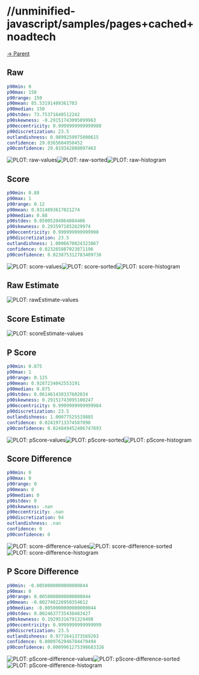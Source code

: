 
# //unminified-javascript/samples/pages+cached+noadtech

[→ Parent](../..)


## Raw


```yaml
p90min: 0
p90max: 150
p90range: 150
p90mean: 85.53191489361703
p90median: 150
p90stdev: 73.75371640512242
p90skewness: -0.29151743095099963
p90eccentricity: 0.9999999999999988
p90discretization: 23.5
outlandishness: 0.9899259975000615
confidence: 29.0365604950452
p90confidence: 29.819342888097463

```

![PLOT: raw-values](./raw/values.svg)![PLOT: raw-sorted](./raw/sorted.svg)![PLOT: raw-histogram](./raw/histogram.svg)
## Score


```yaml
p90min: 0.88
p90max: 1
p90range: 0.12
p90mean: 0.9314893617021274
p90median: 0.88
p90stdev: 0.05905204064084406
p90skewness: 0.2935971852629974
p90eccentricity: 0.999999999999998
p90discretization: 23.5
outlandishness: 1.0006670824323867
confidence: 0.023265887023871196
p90confidence: 0.023875312783409736

```

![PLOT: score-values](./score/values.svg)![PLOT: score-sorted](./score/sorted.svg)![PLOT: score-histogram](./score/histogram.svg)
## Raw Estimate

![PLOT: rawEstimate-values](./rawEstimate/values.svg)
## Score Estimate

![PLOT: scoreEstimate-values](./scoreEstimate/values.svg)
## P Score


```yaml
p90min: 0.875
p90max: 1
p90range: 0.125
p90mean: 0.9287234042553191
p90median: 0.875
p90stdev: 0.061461430337602034
p90skewness: 0.29151743095100247
p90eccentricity: 0.9999999999999984
p90discretization: 23.5
outlandishness: 1.00077525519885
confidence: 0.02419713374587098
p90confidence: 0.024849452406747893

```

![PLOT: pScore-values](./pScore/values.svg)![PLOT: pScore-sorted](./pScore/sorted.svg)![PLOT: pScore-histogram](./pScore/histogram.svg)
## Score Difference


```yaml
p90min: 0
p90max: 0
p90range: 0
p90mean: 0
p90median: 0
p90stdev: 0
p90skewness: .nan
p90eccentricity: .nan
p90discretization: 94
outlandishness: .nan
confidence: 0
p90confidence: 0

```

![PLOT: score-difference-values](./score-difference/values.svg)![PLOT: score-difference-sorted](./score-difference/sorted.svg)![PLOT: score-difference-histogram](./score-difference/histogram.svg)
## P Score Difference


```yaml
p90min: -0.0050000000000000044
p90max: 0
p90range: 0.0050000000000000044
p90mean: -0.002748226950354612
p90median: -0.0050000000000000044
p90stdev: 0.0024637735430483427
p90skewness: 0.19295316791329498
p90eccentricity: 0.9999999999999999
p90discretization: 23.5
outlandishness: 0.9771641373569203
confidence: 0.0009762946784479494
p90confidence: 0.0009961275398683326

```

![PLOT: pScore-difference-values](./pScore-difference/values.svg)![PLOT: pScore-difference-sorted](./pScore-difference/sorted.svg)![PLOT: pScore-difference-histogram](./pScore-difference/histogram.svg)